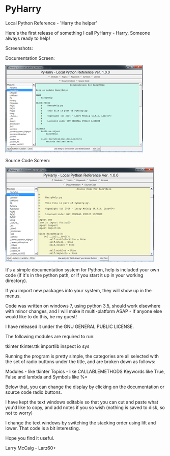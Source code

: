 # PyHarry
Local Python Reference - 'Harry the helper'

Here's the first release of something I call PyHarry - Harry, Someone always ready to help!

Screenshots:

Documentation Screen:

![ScreenShot1](Doc.png)

Source Code Screen:

![ScreenShot2](src.png)

It's a simple documentation system for Python, help is included your own code (if it's in the
python path, or if you start it up in your working directory).

If you import new packages into your system, they will show up in the menus.

Code was written on windows 7, using python 3.5, should work elsewhere with minor changes, and
I will make it multi-platform ASAP - If anyone else would like to do this, be my guest!

I have released it under the GNU GENERAL PUBLIC LICENSE.

The following modules are required to run:

tkinter
tkinter.ttk
importlib
inspect
io
sys

Running the program is pretty simple, the categories are all selected with the set of radio buttons
under the title, and are broken down as follows:

Modules - like tkinter
Topics - like CALLABLEMETHODS
Keywords like True, False and lambda
and Symbols like %=

Below that, you can change the display by clicking on the documentation or source code
radio buttons.

I have kept the text windows editable so that you can cut and paste what you'd like to copy,
and add notes if you so wish (nothing is saved to disk, so not to worry)

I change the text windows by switching the stacking order using lift and lower.
That code is a bit interesting.

Hope you find it useful.

Larry McCaig - Larz60+

